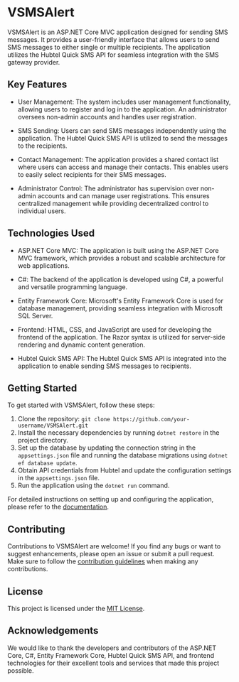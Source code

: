 # VSMSAlert

VSMSAlert is an ASP.NET Core MVC application designed for sending SMS messages. It provides a user-friendly interface that allows users to send SMS messages to either single or multiple recipients. The application utilizes the Hubtel Quick SMS API for seamless integration with the SMS gateway provider.

## Key Features

- User Management: The system includes user management functionality, allowing users to register and log in to the application. An administrator oversees non-admin accounts and handles user registration.

- SMS Sending: Users can send SMS messages independently using the application. The Hubtel Quick SMS API is utilized to send the messages to the recipients.

- Contact Management: The application provides a shared contact list where users can access and manage their contacts. This enables users to easily select recipients for their SMS messages.

- Administrator Control: The administrator has supervision over non-admin accounts and can manage user registrations. This ensures centralized management while providing decentralized control to individual users.

## Technologies Used

- ASP.NET Core MVC: The application is built using the ASP.NET Core MVC framework, which provides a robust and scalable architecture for web applications.

- C#: The backend of the application is developed using C#, a powerful and versatile programming language.

- Entity Framework Core: Microsoft's Entity Framework Core is used for database management, providing seamless integration with Microsoft SQL Server.

- Frontend: HTML, CSS, and JavaScript are used for developing the frontend of the application. The Razor syntax is utilized for server-side rendering and dynamic content generation.

- Hubtel Quick SMS API: The Hubtel Quick SMS API is integrated into the application to enable sending SMS messages to recipients.

## Getting Started

To get started with VSMSAlert, follow these steps:

1. Clone the repository: `git clone https://github.com/your-username/VSMSAlert.git`
2. Install the necessary dependencies by running `dotnet restore` in the project directory.
3. Set up the database by updating the connection string in the `appsettings.json` file and running the database migrations using `dotnet ef database update`.
4. Obtain API credentials from Hubtel and update the configuration settings in the `appsettings.json` file.
5. Run the application using the `dotnet run` command.

For detailed instructions on setting up and configuring the application, please refer to the [documentation](docs).

## Contributing

Contributions to VSMSAlert are welcome! If you find any bugs or want to suggest enhancements, please open an issue or submit a pull request. Make sure to follow the [contribution guidelines](CONTRIBUTING.md) when making any contributions.

## License

This project is licensed under the [MIT License](LICENSE).

## Acknowledgements

We would like to thank the developers and contributors of the ASP.NET Core, C#, Entity Framework Core, Hubtel Quick SMS API, and frontend technologies for their excellent tools and services that made this project possible.
